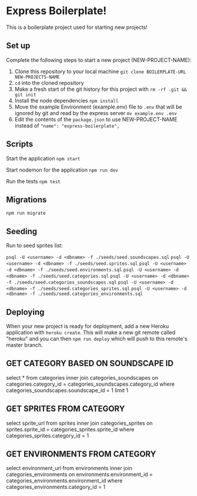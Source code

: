 # Express Boilerplate!

This is a boilerplate project used for starting new projects!

## Set up

Complete the following steps to start a new project (NEW-PROJECT-NAME):

1. Clone this repository to your local machine `git clone BOILERPLATE-URL NEW-PROJECTS-NAME`
2. `cd` into the cloned repository
3. Make a fresh start of the git history for this project with `rm -rf .git && git init`
4. Install the node dependencies `npm install`
5. Move the example Environment (example.env) file to `.env` that will be ignored by git and read by the express server `mv example.env .env`
6. Edit the contents of the `package.json` to use NEW-PROJECT-NAME instead of `"name": "express-boilerplate",`

## Scripts

Start the application `npm start`

Start nodemon for the application `npm run dev`

Run the tests `npm test`


## Migrations

`npm run migrate`

## Seeding

Run to seed sprites list:

`psql -U <username> -d <dbname> -f ./seeds/seed.soundscapes.sql`
`psql -U <username> -d <dbname> -f ./seeds/seed.sprites.sql`
`psql -U <username> -d <dbname> -f ./seeds/seed.environments.sql`
`psql -U <username> -d <dbname> -f ./seeds/seed.categories.sql`
`psql -U <username> -d <dbname> -f ./seeds/seed.categories_soundscapes.sql`
`psql -U <username> -d <dbname> -f ./seeds/seed.categories_sprites.sql`
`psql -U <username> -d <dbname> -f ./seeds/seed.categories_environments.sql`

## Deploying

When your new project is ready for deployment, add a new Heroku application with `heroku create`. This will make a new git remote called "heroku" and you can then `npm run deploy` which will push to this remote's master branch.


## GET CATEGORY BASED ON SOUNDSCAPE ID

select * from categories 
inner join categories_soundscapes 
on categories.category_id = categories_soundscapes.category_id
where categories_soundscapes.soundscape_id = 1 
limit 1

## GET SPRITES FROM CATEGORY

select sprite_url from sprites 
inner join categories_sprites 
on sprites.sprite_id = categories_sprites.sprite_id 
where categories_sprites.category_id = 1

## GET ENVIRONMENTS FROM CATEGORY

select environment_url from environments 
inner join categories_environments 
on environments.environment_id = categories_environments.environment_id 
where categories_environments.category_id = 1
